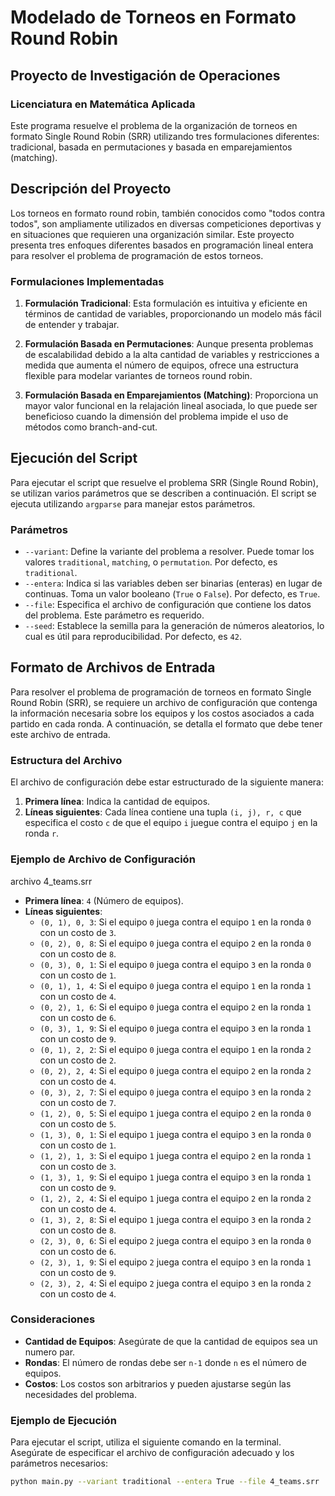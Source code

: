 # Modelado de Torneos en Formato Round Robin

## Proyecto de Investigación de Operaciones
### Licenciatura en Matemática Aplicada

Este programa resuelve el problema de la organización de torneos en formato Single Round Robin (SRR) utilizando tres 
formulaciones diferentes: tradicional, basada en permutaciones y basada en emparejamientos (matching).

## Descripción del Proyecto

Los torneos en formato round robin, también conocidos como "todos contra todos", son ampliamente utilizados en diversas
competiciones deportivas y en situaciones que requieren una organización similar. 
Este proyecto presenta tres enfoques diferentes basados en programación lineal entera para resolver el problema de 
programación de estos torneos.

### Formulaciones Implementadas

1. **Formulación Tradicional**: Esta formulación es intuitiva y eficiente en términos de cantidad de variables, proporcionando un modelo más fácil de entender y trabajar.
   
2. **Formulación Basada en Permutaciones**: Aunque presenta problemas de escalabilidad debido a la alta cantidad de variables y restricciones a medida que aumenta el número de equipos, ofrece una estructura flexible para modelar variantes de torneos round robin.

3. **Formulación Basada en Emparejamientos (Matching)**: Proporciona un mayor valor funcional en la relajación lineal asociada, lo que puede ser beneficioso cuando la dimensión del problema impide el uso de métodos como branch-and-cut.


## Ejecución del Script

Para ejecutar el script que resuelve el problema SRR (Single Round Robin), se utilizan varios parámetros que se describen a continuación. El script se ejecuta utilizando `argparse` para manejar estos parámetros.

### Parámetros

- `--variant`: Define la variante del problema a resolver. Puede tomar los valores `traditional`, `matching`, o `permutation`. Por defecto, es `traditional`.
- `--entera`: Indica si las variables deben ser binarias (enteras) en lugar de continuas. Toma un valor booleano (`True` o `False`). Por defecto, es `True`.
- `--file`: Especifica el archivo de configuración que contiene los datos del problema. Este parámetro es requerido.
- `--seed`: Establece la semilla para la generación de números aleatorios, lo cual es útil para reproducibilidad. Por defecto, es `42`.


## Formato de Archivos de Entrada

Para resolver el problema de programación de torneos en formato Single Round Robin (SRR),
se requiere un archivo de configuración que contenga la información necesaria sobre los equipos
y los costos asociados a cada partido en cada ronda.
A continuación, se detalla el formato que debe tener este archivo de entrada.

### Estructura del Archivo

El archivo de configuración debe estar estructurado de la siguiente manera:

1. **Primera línea**: Indica la cantidad de equipos.
2. **Líneas siguientes**: Cada línea contiene una tupla `(i, j), r, c` que especifica el costo `c` de que el equipo `i` juegue contra el equipo `j` en la ronda `r`.

### Ejemplo de Archivo de Configuración

archivo 4_teams.srr

- **Primera línea**: `4` (Número de equipos).
- **Líneas siguientes**:
  - `(0, 1), 0, 3`: Si el equipo `0` juega contra el equipo `1` en la ronda `0` con un costo de `3`.
  - `(0, 2), 0, 8`: Si el equipo `0` juega contra el equipo `2` en la ronda `0` con un costo de `8`.
  - `(0, 3), 0, 1`: Si el equipo `0` juega contra el equipo `3` en la ronda `0` con un costo de `1`.
  - `(0, 1), 1, 4`: Si el equipo `0` juega contra el equipo `1` en la ronda `1` con un costo de `4`.
  - `(0, 2), 1, 6`: Si el equipo `0` juega contra el equipo `2` en la ronda `1` con un costo de `6`.
  - `(0, 3), 1, 9`: Si el equipo `0` juega contra el equipo `3` en la ronda `1` con un costo de `9`.
  - `(0, 1), 2, 2`: Si el equipo `0` juega contra el equipo `1` en la ronda `2` con un costo de `2`.
  - `(0, 2), 2, 4`: Si el equipo `0` juega contra el equipo `2` en la ronda `2` con un costo de `4`.
  - `(0, 3), 2, 7`: Si el equipo `0` juega contra el equipo `3` en la ronda `2` con un costo de `7`.
  - `(1, 2), 0, 5`: Si el equipo `1` juega contra el equipo `2` en la ronda `0` con un costo de `5`.
  - `(1, 3), 0, 1`: Si el equipo `1` juega contra el equipo `3` en la ronda `0` con un costo de `1`.
  - `(1, 2), 1, 3`: Si el equipo `1` juega contra el equipo `2` en la ronda `1` con un costo de `3`.
  - `(1, 3), 1, 9`: Si el equipo `1` juega contra el equipo `3` en la ronda `1` con un costo de `9`.
  - `(1, 2), 2, 4`: Si el equipo `1` juega contra el equipo `2` en la ronda `2` con un costo de `4`.
  - `(1, 3), 2, 8`: Si el equipo `1` juega contra el equipo `3` en la ronda `2` con un costo de `8`.
  - `(2, 3), 0, 6`: Si el equipo `2` juega contra el equipo `3` en la ronda `0` con un costo de `6`.
  - `(2, 3), 1, 9`: Si el equipo `2` juega contra el equipo `3` en la ronda `1` con un costo de `9`.
  - `(2, 3), 2, 4`: Si el equipo `2` juega contra el equipo `3` en la ronda `2` con un costo de `4`.




### Consideraciones

- **Cantidad de Equipos**: Asegúrate de que la cantidad de equipos sea un numero par.
- **Rondas**: El número de rondas debe ser `n-1` donde `n` es el número de equipos.
- **Costos**: Los costos son arbitrarios y pueden ajustarse según las necesidades del problema.



### Ejemplo de Ejecución

Para ejecutar el script, utiliza el siguiente comando en la terminal. Asegúrate de especificar el archivo de configuración adecuado y los parámetros necesarios:

```sh
python main.py --variant traditional --entera True --file 4_teams.srr
```
